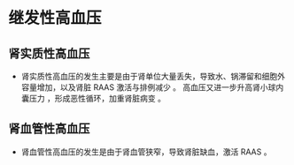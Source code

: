 # 继发性高血压

## 肾实质性高血压
- 肾实质性高血压的发生主要是由于肾单位大量丢失，导致水、锅滞留和细胞外容量增加，以及肾脏 RAAS 激活与排例减少 。 高血压又进一步升高肾小球内囊压力 ，形成恶性循环，加重肾脏病变 。
## 肾血管性高血压
-  肾血管性高血压的发生是由于肾血管狭窄，导致肾脏缺血，激活 RAAS 。
